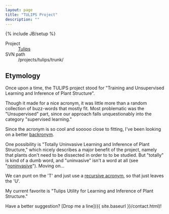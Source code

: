 ```yaml
---
layout: page
title: "TULIPS Project"
description: ""
---
```

{% include JB/setup %}

<div class="project-preamble">
<dl>
    <dt>Project</dt>
    <dd><a href="{{site.baseurl}}/projects/tulips.html">Tulips</a></dd>
    <dt>SVN path</dt>
    <dd>/projects/tulips/trunk/</dd>
</div>


Etymology
------------------
Once upon a time, the TULIPS project stood for "Training and Unsupervised Learning and Inference of Plant Structure".

Though it made for a nice acronym, it was little more than a random collection of buzz-words that mostly fit.  Most problematic was the "Unsupervised" part, since our approach falls unquestionably into the category "supervised learning."  

Since the acronym is so cool and sooooo close to fitting, I've been looking on a better [backronym](http://wikipedia.org/wiki/backronym). 

One possibility is "Totally Uninvasive Learning and Inference of Plant Structure," which nicely describes a major benefit of the project, namely that plants don't need to be dissected in order to to be studied.  But "totally" is kind of a dumb word, and "uninvasive" isn't a word at all (see "[noninvasive](http://dictionary.reference.com/browse/noninvasive)").  Moving on...

We can punt on the 'T' and just use a [recursive acronym](http://en.wikipedia.org/wiki/Recursive_acronym), so that just leaves the 'U'.

My current favorite is "Tulips Utility for Learning and Inference of Plant Structure."  

Have a better suggestion?  [Drop me a line]({{ site.baseurl }}/contact.html)!

